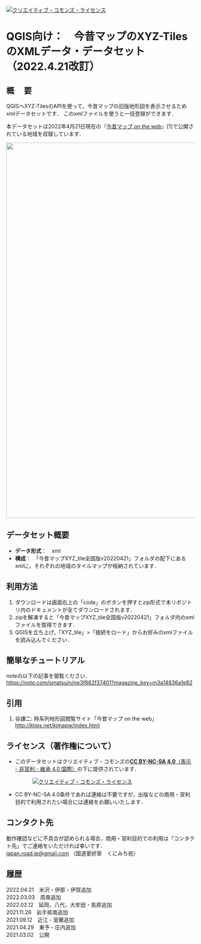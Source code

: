 <a rel="license" href="http://creativecommons.org/licenses/by-nc-sa/4.0/"><img alt="クリエイティブ・コモンズ・ライセンス" style="border-width:0" src="https://i.creativecommons.org/l/by-nc-sa/4.0/88x31.png" /></a>　
# QGIS向け：　今昔マップのXYZ-TilesのXMLデータ・データセット （2022.4.21改訂）

## 概　 要    
QGISへXYZ-TilesのAPIを使って，今昔マップの旧版地形図を表示させるためxmlデータセットです．
このxmlファイルを使うと一括登録ができます．  

本データセットは2022年4月21日現在の『[今昔マップ on the web](http://ktgis.net/kjmapw/tilemapservice.html   "今昔マップ on the web")』[1]で公開されている地域を収録しています．

<img src="image.png" width="1000px"> 



## データセット概要     
+ **データ形式**：　xml 
+ **構成**：　「今昔マップXYZ_tile全国版v20220421」フォルダの配下にあるxmlに，それぞれの地域のタイルマップが格納されています．

## 利用方法

1. ダウンロードは画面右上の「code」のボタンを押すとzip形式で本リポジトリ内のドキュメントが全てダウンロードされます．
1. zipを解凍すると「今昔マップXYZ_tile全国版v20220421」フォルダ内のxmlファイルを取得できます．
1. QGISを立ち上げ，「XYZ_tile」>「接続をロード」からお好みのxmlファイルを読み込んでください．

## 簡単なチュートリアル  
noteの以下の記事を御覧ください．  
https://note.com/smatsu/n/ne3f862f37401?magazine_key=m3a14836a1e82


## 引用 

1. 谷謙二: 時系列地形図閲覧サイト「今昔マップ on the web」  
 http://ktgis.net/kjmapw/index.html  


## ライセンス（著作権について）
* このデータセットはクリエイティブ・コモンズの[**CC BY-NC-SA 4.0**（表示 - 非営利 - 継承 4.0 国際）](https://creativecommons.org/licenses/by-nc-sa/4.0/deed.ja)の下に提供されています．

　　　　　<a rel="license" href="http://creativecommons.org/licenses/by-nc-sa/4.0/"><img alt="クリエイティブ・コモンズ・ライセンス" style="border-width:0" src="https://i.creativecommons.org/l/by-nc-sa/4.0/88x31.png" /></a>

* CC BY-NC-SA 4.0条件であれば連絡は不要ですが，出版などの商用・営利目的で利用されたい場合には連絡をお願いいたします．  

## コンタクト先
動作確認などに不具合が認められる場合，商用・営利目的での利用は「コンタクト先」でご連絡をいただければ幸いです．  
japan.road.jp@gmail.com （国道愛好家　くにみち宛）
  
## 履歴
2022.04.21　米沢・伊那・伊賀追加   
2022.03.03　周南追加  
2022.02.12　延岡，八代，大牟田・島原追加  
2021.11.26　岩手県南追加   
2021.09.12　近江・室蘭追加   
2021.04.29　東予・庄内追加  
2021.03.02　公開  

